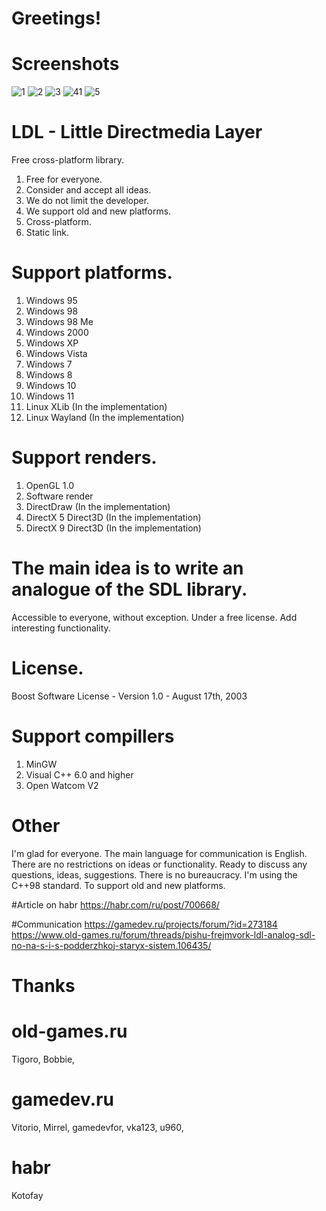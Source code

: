 # Greetings!

# Screenshots
![1](Screenshots/1.jpg)
![2](Screenshots/2.jpg)
![3](Screenshots/3.jpg)
![41](Screenshots/4.jpg)
![5](Screenshots/5.jpg)

# LDL - Little Directmedia Layer
Free cross-platform library.

1. Free for everyone.
2. Consider and accept all ideas.
3. We do not limit the developer.
4. We support old and new platforms.
5. Cross-platform.
6. Static link.

# Support platforms.
1. Windows 95
2. Windows 98
3. Windows 98 Me
4. Windows 2000
5. Windows XP
6. Windows Vista
7. Windows 7
8. Windows 8
9. Windows 10
10. Windows 11
11. Linux XLib (In the implementation)
12. Linux Wayland (In the implementation)

# Support renders.
1. OpenGL 1.0
2. Software render
3. DirectDraw (In the implementation)
4. DirectX 5 Direct3D (In the implementation)
5. DirectX 9 Direct3D (In the implementation)


# The main idea is to write an analogue of the SDL library. 
Accessible to everyone, without exception. 
Under a free license. Add interesting functionality.

# License.
Boost Software License - Version 1.0 - August 17th, 2003

# Support compillers
1. MinGW
2. Visual C++ 6.0 and higher
3. Open Watcom V2

# Other
I'm glad for everyone. The main language for communication is English. There are no restrictions on ideas or functionality. 
Ready to discuss any questions, ideas, suggestions. There is no bureaucracy.
I'm using the C++98 standard. To support old and new platforms.

#Article on habr
https://habr.com/ru/post/700668/

#Communication
https://gamedev.ru/projects/forum/?id=273184
https://www.old-games.ru/forum/threads/pishu-frejmvork-ldl-analog-sdl-no-na-s-i-s-podderzhkoj-staryx-sistem.106435/

# Thanks


# old-games.ru
Tigoro, 
Bobbie,


# gamedev.ru
Vitorio,
Mirrel,
gamedevfor,
vka123,
u960,


# habr
Kotofay